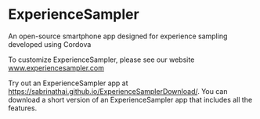 # ExperienceSampler
An open-source smartphone app designed for experience sampling developed using Cordova

To customize ExperienceSampler, please see our website www.experiencesampler.com

Try out an ExperienceSampler app at https://sabrinathai.github.io/ExperienceSamplerDownload/. You can download a short version of an ExperienceSampler app that includes all the features. 
